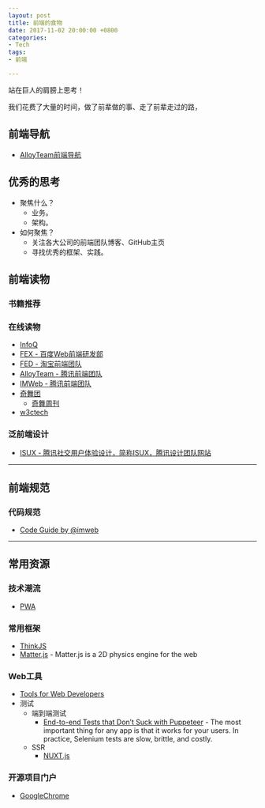 ```yaml
---
layout: post
title: 前端的食物
date: 2017-11-02 20:00:00 +0800
categories:
- Tech
tags:
- 前端

---
```


站在巨人的肩膀上思考！

我们花费了大量的时间，做了前辈做的事、走了前辈走过的路，

## 前端导航

- [AlloyTeam前端导航](http://www.alloyteam.com/nav/)


## 优秀的思考

- 聚焦什么？
	- 业务。
	- 架构。
- 如何聚焦？
	- 关注各大公司的前端团队博客、GitHub主页
	- 寻找优秀的框架、实践。



## 前端读物

### 书籍推荐

### 在线读物

- [InfoQ](http://www.infoq.com/cn/Front-end/)
- [FEX - 百度Web前端研发部﻿﻿](http://fex.baidu.com/)
- [FED - 淘宝前端团队﻿](http://taobaofed.org/)
- [AlloyTeam - 腾讯前端团队﻿﻿](http://www.alloyteam.com/)
- [IMWeb - 腾讯前端团队](http://imweb.io/)
- [奇舞团](https://75team.com/)
	- [奇舞周刊](https://weekly.75team.com/)
- [w3ctech](https://www.w3ctech.com/)

### 泛前端设计

- [ISUX - 腾讯社交用户体验设计，简称ISUX，腾讯设计团队网站](https://isux.tencent.com/)

----

## 前端规范

### 代码规范

- [Code Guide by @imweb](http://imweb.github.io/CodeGuide/)

----

## 常用资源

### 技术潮流

- [PWA](https://developers.google.com/web/progressive-web-apps/)

### 常用框架

- [ThinkJS](https://www.thinkjs.org/)
- [Matter.js](http://brm.io/matter-js/) - Matter.js is a 2D physics engine for the web

### Web工具

- [Tools for Web Developers](https://developers.google.com/web/tools/)
- 测试
	- 端到端测试
		- [End-to-end Tests that Don’t Suck with Puppeteer](https://ropig.com/blog/end-end-tests-dont-suck-puppeteer/) - The most important thing for any app is that it works for your users. In practice, Selenium tests are slow, brittle, and costly.
	- SSR
		- [NUXT.js](https://nuxtjs.org/)

### 开源项目门户

- [GoogleChrome](https://github.com/GoogleChrome)